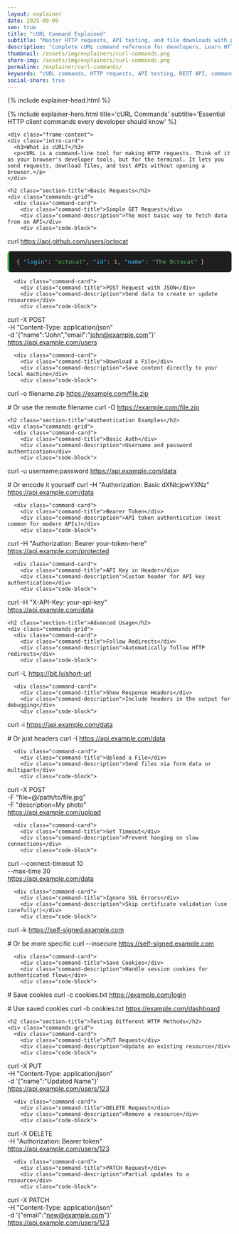 ```yaml
---
layout: explainer
date: 2025-09-09
seo: true
title: "cURL Command Explained"
subtitle: "Master HTTP requests, API testing, and file downloads with practical cURL examples"
description: "Complete cURL command reference for developers. Learn HTTP requests, authentication, file uploads, API testing, and advanced cURL techniques with practical examples and syntax highlighting."
thumbnail: /assets/img/explainers/curl-commands.png
share-img: /assets/img/explainers/curl-commands.png  
permalink: /explainer/curl-commands/
keywords: "cURL commands, HTTP requests, API testing, REST API, command line tools, web development, developer tools, HTTP client, cURL tutorial, cURL examples, API authentication, file download, POST requests, curl, http, api, command-line, web-development, developer-tools"
social-share: true
---
```


{% include explainer-head.html %}

<style>
.intro-card h3 {
  font-size: 1.4rem;
  font-weight: 700;
  margin-bottom: 15px;
  display: flex;
  align-items: center;
}

.intro-card h3::before {
  content: '💡';
  margin-right: 12px;
  font-size: 1.6rem;
}

.intro-card p {
  color: #37474f;
  font-size: 1.05rem;
  line-height: 1.7;
  margin: 0;
}

.section-title {
  color: #475569;
  font-size: 2.2rem;
  font-weight: 700;
  margin-bottom: 35px;
  position: relative;
  padding-left: 25px;
}

.section-title::before {
  content: '';
  position: absolute;
  left: 0;
  top: 50%;
  transform: translateY(-50%);
  width: 5px;
  height: 50px;
  background: #64748b;
  border-radius: 3px;
}

.commands-grid {
  display: grid;
  grid-template-columns: repeat(auto-fit, minmax(450px, 1fr));
  gap: 25px;
  margin-bottom: 60px;
  width: 100%;
  box-sizing: border-box;
}

.command-card {
  background: #fafbfc;
  border-radius: 12px;
  padding: 28px;
  box-shadow: 0 2px 12px rgba(0, 0, 0, 0.08);
  border: 1px solid #e1e8ed;
  transition: all 0.3s ease;
  position: relative;
  width: 100%;
  box-sizing: border-box;
  overflow: hidden;
}

.command-card::before {
  content: '';
  position: absolute;
  top: 0;
  left: 0;
  right: 0;
  height: 3px;
  background: #64748b;
  border-radius: 12px 12px 0 0;
}

.command-card:hover {
  transform: translateY(-4px);
  box-shadow: 0 8px 24px rgba(33, 150, 243, 0.15);
  border-color: #64748b;
}

.command-title {
  color: #475569;
  font-size: 1.3rem;
  font-weight: 600;
  margin-bottom: 10px;
}

.command-description {
  color: #5f6368;
  font-size: 0.95rem;
  margin-bottom: 18px;
  line-height: 1.5;
}

.code-block {
  background: #263238;
  color: #eceff1;
  padding: 20px;
  border-radius: 8px;
  font-family: 'SF Mono', Monaco, 'Cascadia Code', 'Roboto Mono', Consolas, monospace;
  font-size: 14px;
  line-height: 1.5;
  overflow-x: auto;
  border-left: 4px solid #64748b;
  margin: 0;
  width: 100%;
  box-sizing: border-box;
  word-break: break-all;
  white-space: pre-wrap;
}

.code-block .command { color: #66bb6a; }
.code-block .url { color: #42a5f5; }
.code-block .flag { color: #ef5350; }
.code-block .string { color: #ffca28; }
.code-block .comment { color: #90a4ae; font-style: italic; }

.response-example {
  background: #1e1e1e;
  color: #d4d4d4;
  padding: 16px;
  border-radius: 6px;
  font-family: 'SF Mono', Monaco, monospace;
  font-size: 13px;
  margin-top: 12px;
  border-left: 4px solid #4caf50;
}

.response-example .json-key { color: #4fc3f7; }
.response-example .json-string { color: #66bb6a; }
.response-example .json-number { color: #ffb74d; }

.tips-card {
  background: linear-gradient(135deg, #e8f5e8 0%, #c8e6c9 100%);
  border: 1px solid #4caf50;
  border-radius: 12px;
  padding: 35px;
  margin-top: 50px;
  box-shadow: 0 4px 16px rgba(76, 175, 80, 0.1);
}

.tips-card h3 {
  color: #2e7d32;
  font-size: 1.6rem;
  font-weight: 700;
  margin-bottom: 20px;
  display: flex;
  align-items: center;
}

.tips-card h3::before {
  content: '✨';
  margin-right: 12px;
  font-size: 1.8rem;
}

.tips-list {
  list-style: none;
  padding: 0;
  margin: 0;
}

.tips-list li {
  margin-bottom: 16px;
  padding-left: 32px;
  position: relative;
  font-size: 1.1rem;
  line-height: 1.6;
  color: #374151;
}

.tips-list li::before {
  content: '→';
  position: absolute;
  left: 0;
  color: #10b981;
  font-weight: bold;
  font-size: 1.2rem;
}

@media (max-width: 768px) {
  body {
    padding: 15px !important;
    background: #f5f7fa !important;
  }
  
  .explainer-frame {
    border-radius: 16px;
    margin: 0;
    box-shadow: 0 10px 30px rgba(0, 0, 0, 0.12);
    border: 1px solid #e2e8f0;
    overflow: hidden;
  }
  
  .hero-header {
    padding: 35px 20px;
    text-align: center;
    position: relative;
    background: linear-gradient(135deg, #64748b 0%, #475569 100%);
  }
  
  .hero-header::after {
    content: '';
    position: absolute;
    bottom: -8px;
    left: 0;
    right: 0;
    height: 8px;
    background: linear-gradient(135deg, #64748b, #475569);
    border-radius: 0 0 16px 16px;
  }
  
  .hero-title {
    font-size: 2.2rem;
    line-height: 1.1;
    margin-bottom: 12px;
    font-weight: 800;
    text-shadow: 0 2px 4px rgba(0, 0, 0, 0.1);
  }
  
  .hero-subtitle {
    font-size: 1rem;
    line-height: 1.4;
    opacity: 0.95;
  }
  
  .branding {
    position: absolute;
    top: 20px;
    right: 20px;
    font-size: 13px;
    padding: 8px 16px;
    margin-bottom: 0;
    background: rgba(255, 255, 255, 0.2);
    border-radius: 20px;
    backdrop-filter: blur(10px);
    border: 1px solid rgba(255, 255, 255, 0.1);
  }
  
  .frame-content {
    padding: 30px 20px;
    background: white;
  }
  
  .intro-card {
    padding: 25px 20px;
    margin-bottom: 35px;
    background: linear-gradient(135deg, #e3f2fd 0%, #bbdefb 100%);
    border: 1px solid #64748b;
    border-radius: 12px;
    box-shadow: 0 4px 16px rgba(33, 150, 243, 0.1);
  }
  
  .intro-card h3 {
    font-size: 1.2rem;
    margin-bottom: 12px;
    color: #1565c0;
    font-weight: 700;
  }
  
  .intro-card h3::before {
    font-size: 1.4rem;
    margin-right: 10px;
  }
  
  .intro-card p {
    font-size: 0.95rem;
    color: #37474f;
    line-height: 1.6;
  }
  
  .section-title {
    font-size: 1.7rem;
    padding-left: 20px;
    margin-bottom: 25px;
    color: #475569;
    font-weight: 700;
  }
  
  .section-title::before {
    height: 35px;
    width: 4px;
    background: #64748b;
  }
  
  .commands-grid {
    grid-template-columns: 1fr;
    gap: 18px;
    margin-bottom: 45px;
    width: 100%;
    padding: 0;
  }
  
  .command-card {
    padding: 20px;
    border-radius: 12px;
    background: #fafbfc;
    border: 1px solid #e1e8ed;
    box-shadow: 0 2px 12px rgba(0, 0, 0, 0.08);
    position: relative;
    width: 100%;
    box-sizing: border-box;
    overflow: hidden;
  }
  
  .command-card::before {
    content: '';
    position: absolute;
    top: 0;
    left: 0;
    right: 0;
    height: 3px;
    background: #64748b;
    border-radius: 12px 12px 0 0;
  }
  
  .command-title {
    font-size: 1.15rem;
    margin-bottom: 8px;
    color: #475569;
    font-weight: 600;
  }
  
  .command-description {
    font-size: 0.9rem;
    margin-bottom: 16px;
    line-height: 1.5;
    color: #5f6368;
  }
  
  .code-block {
    padding: 16px;
    font-size: 12px;
    line-height: 1.4;
    border-radius: 8px;
    overflow-x: auto;
    -webkit-overflow-scrolling: touch;
    background: #263238;
    color: #eceff1;
    border-left: 4px solid #64748b;
    width: 100%;
    box-sizing: border-box;
    word-break: break-all;
    white-space: pre-wrap;
  }
  
  .response-example {
    padding: 14px;
    font-size: 11px;
    margin-top: 12px;
    background: #1e1e1e;
    color: #d4d4d4;
    border-left: 4px solid #4caf50;
    border-radius: 6px;
  }
  
  .tips-card {
    padding: 25px 20px;
    margin-top: 40px;
    background: linear-gradient(135deg, #e8f5e8 0%, #c8e6c9 100%);
    border: 1px solid #4caf50;
    border-radius: 12px;
    box-shadow: 0 4px 16px rgba(76, 175, 80, 0.1);
  }
  
  .tips-card h3 {
    font-size: 1.4rem;
    margin-bottom: 18px;
    color: #2e7d32;
    font-weight: 700;
  }
  
  .tips-card h3::before {
    font-size: 1.6rem;
    margin-right: 10px;
  }
  
  .tips-list li {
    font-size: 0.95rem;
    margin-bottom: 12px;
    padding-left: 25px;
    line-height: 1.5;
    color: #374151;
  }
  
  .tips-list li::before {
    font-size: 1rem;
    color: #10b981;
  }
@media (max-width: 480px) {
  body {
    padding: 10px !important;
    background: #f5f7fa !important;
  }
  
  .explainer-frame {
    border-radius: 12px;
    margin: 0;
    box-shadow: 0 8px 25px rgba(0, 0, 0, 0.15);
    border: 1px solid #e2e8f0;
    overflow: hidden;
    background: white;
  }
  
  .hero-header {
    padding: 30px 15px;
    background: linear-gradient(135deg, #64748b 0%, #475569 100%);
    text-align: center;
    position: relative;
  }
  
  .hero-header::after {
    content: '';
    position: absolute;
    bottom: -6px;
    left: 0;
    right: 0;
    height: 6px;
    background: linear-gradient(135deg, #64748b, #475569);
    border-radius: 0 0 12px 12px;
  }
  
  .hero-title {
    font-size: 1.9rem;
    text-align: center;
    font-weight: 800;
    margin-bottom: 10px;
    text-shadow: 0 2px 4px rgba(0, 0, 0, 0.1);
  }
  
  .hero-subtitle {
    font-size: 0.9rem;
    text-align: center;
    opacity: 0.95;
  }
  
  .branding {
    position: absolute;
    top: 15px;
    right: 15px;
    background: rgba(255, 255, 255, 0.25);
    font-size: 11px;
    padding: 6px 12px;
    border-radius: 15px;
    backdrop-filter: blur(10px);
    border: 1px solid rgba(255, 255, 255, 0.15);
  }
  
  .frame-content {
    padding: 25px 15px;
    background: white;
  }
  
  .intro-card {
    padding: 20px 15px;
    border-radius: 10px;
    background: linear-gradient(135deg, #e3f2fd 0%, #bbdefb 100%);
    border: 1px solid #64748b;
    box-shadow: 0 4px 16px rgba(33, 150, 243, 0.1);
    margin-bottom: 30px;
  }
  
  .section-title {
    font-size: 1.5rem;
    padding-left: 18px;
    color: #475569;
    font-weight: 700;
  }
  
  .section-title::before {
    background: #64748b;
    height: 30px;
    width: 4px;
  }
  
  .command-card {
    padding: 18px 15px;
    border-radius: 10px;
    background: #fafbfc;
    border: 1px solid #e1e8ed;
    box-shadow: 0 2px 12px rgba(0, 0, 0, 0.08);
    position: relative;
  }
  
  .command-card::before {
    content: '';
    position: absolute;
    top: 0;
    left: 0;
    right: 0;
    height: 3px;
    background: #64748b;
    border-radius: 10px 10px 0 0;
  }
  
  .code-block {
    padding: 14px;
    font-size: 11px;
    border-left-width: 3px;
    background: #263238;
    color: #eceff1;
    border-left-color: #64748b;
    border-radius: 6px;
  }
  
  .tips-card {
    padding: 20px 15px;
    border-radius: 10px;
    background: linear-gradient(135deg, #e8f5e8 0%, #c8e6c9 100%);
    border: 1px solid #4caf50;
    box-shadow: 0 4px 16px rgba(76, 175, 80, 0.1);
  }
}

/* Improve touch targets and scrolling */
@media (max-width: 768px) {
  .command-card {
    -webkit-tap-highlight-color: rgba(33, 150, 243, 0.1);
    touch-action: manipulation;
  }
  
  .command-card:active {
    transform: translateY(-2px);
    transition: transform 0.1s;
  }
  
  .code-block {
    -webkit-overflow-scrolling: touch;
    scrollbar-width: thin;
  }
  
  .code-block::-webkit-scrollbar {
    height: 4px;
  }
  
  .code-block::-webkit-scrollbar-thumb {
    background: rgba(33, 150, 243, 0.3);
    border-radius: 2px;
  }
  
  /* Improve text selection on mobile */
  .code-block {
    -webkit-user-select: all;
    user-select: all;
  }
  
  /* Better spacing for thumbs */
  .tips-list li {
    min-height: 44px;
    display: flex;
    align-items: flex-start;
    padding-top: 8px;
  }
}
</style>

<!-- SEO: Structured Data -->
<script type="application/ld+json">
{
  "@context": "https://schema.org",
  "@type": "TechArticle",
  "headline": "cURL Command Examples - Complete Developer Guide",
  "description": "Complete cURL command reference for developers. Learn HTTP requests, authentication, file uploads, API testing, and advanced cURL techniques with practical examples.",
  "author": {
    "@type": "Person",
    "name": "Ajit Singh",
    "url": "https://github.com/ajitsing"
  },
  "publisher": {
    "@type": "Person",
    "name": "Ajit Singh",
    "url": "https://ajitsing.github.io"
  },
  "datePublished": "2025-09-08",
  "dateModified": "2025-09-08",
  "mainEntityOfPage": {
    "@type": "WebPage",
    "@id": "https://ajitsing.github.io/explainer/curl-commands/"
  },
  "articleSection": "Web Development",
  "keywords": ["cURL", "HTTP requests", "API testing", "command line", "web development"],
  "about": [
    {
      "@type": "Thing",
      "name": "cURL"
    },
    {
      "@type": "Thing", 
      "name": "HTTP Client"
    },
    {
      "@type": "Thing",
      "name": "API Testing"
    }
  ],
  "teaches": [
    "Basic cURL GET and POST requests",
    "cURL authentication methods",
    "File uploads and downloads with cURL",
    "Advanced cURL options and flags",
    "API testing with cURL"
  ]
}
</script>

<!-- SEO: Additional Meta Tags -->
<meta name="robots" content="index, follow">
<meta name="author" content="Ajit Singh">
<meta property="article:author" content="Ajit Singh">
<meta property="article:section" content="Web Development">
<meta property="article:tag" content="cURL">
<meta property="article:tag" content="HTTP">
<meta property="article:tag" content="API Testing">
<meta property="article:tag" content="Command Line">
<meta property="article:tag" content="Web Development">

<div class="explainer">
  <div class="explainer-frame">
    {% include explainer-hero.html title='cURL Commands' subtitle='Essential HTTP client commands every developer should know' %}
    
    <div class="frame-content">
    <div class="intro-card">
      <h3>What is cURL?</h3>
      <p>cURL is a command-line tool for making HTTP requests. Think of it as your browser's developer tools, but for the terminal. It lets you send requests, download files, and test APIs without opening a browser.</p>
    </div>

    <h2 class="section-title">Basic Requests</h2>
    <div class="commands-grid">
      <div class="command-card">
        <div class="command-title">Simple GET Request</div>
        <div class="command-description">The most basic way to fetch data from an API</div>
        <div class="code-block">
<span class="command">curl</span> <span class="url">https://api.github.com/users/octocat</span>
        </div>
        <div class="response-example">
{
  <span class="json-key">"login"</span>: <span class="json-string">"octocat"</span>,
  <span class="json-key">"id"</span>: <span class="json-number">1</span>,
  <span class="json-key">"name"</span>: <span class="json-string">"The Octocat"</span>
}
        </div>
      </div>

      <div class="command-card">
        <div class="command-title">POST Request with JSON</div>
        <div class="command-description">Send data to create or update resources</div>
        <div class="code-block">
<span class="command">curl</span> <span class="flag">-X POST</span> \
  <span class="flag">-H</span> <span class="string">"Content-Type: application/json"</span> \
  <span class="flag">-d</span> <span class="string">'{"name":"John","email":"john@example.com"}'</span> \
  <span class="url">https://api.example.com/users</span>
        </div>
      </div>

      <div class="command-card">
        <div class="command-title">Download a File</div>
        <div class="command-description">Save content directly to your local machine</div>
        <div class="code-block">
<span class="command">curl</span> <span class="flag">-o</span> filename.zip <span class="url">https://example.com/file.zip</span>

<span class="comment"># Or use the remote filename</span>
<span class="command">curl</span> <span class="flag">-O</span> <span class="url">https://example.com/file.zip</span>
        </div>
      </div>
    </div>

    <h2 class="section-title">Authentication Examples</h2>
    <div class="commands-grid">
      <div class="command-card">
        <div class="command-title">Basic Auth</div>
        <div class="command-description">Username and password authentication</div>
        <div class="code-block">
<span class="command">curl</span> <span class="flag">-u</span> username:password <span class="url">https://api.example.com/data</span>

<span class="comment"># Or encode it yourself</span>
<span class="command">curl</span> <span class="flag">-H</span> <span class="string">"Authorization: Basic dXNlcjpwYXNz"</span> <span class="url">https://api.example.com/data</span>
        </div>
      </div>

      <div class="command-card">
        <div class="command-title">Bearer Token</div>
        <div class="command-description">API token authentication (most common for modern APIs)</div>
        <div class="code-block">
<span class="command">curl</span> <span class="flag">-H</span> <span class="string">"Authorization: Bearer your-token-here"</span> \
  <span class="url">https://api.example.com/protected</span>
        </div>
      </div>

      <div class="command-card">
        <div class="command-title">API Key in Header</div>
        <div class="command-description">Custom header for API key authentication</div>
        <div class="code-block">
<span class="command">curl</span> <span class="flag">-H</span> <span class="string">"X-API-Key: your-api-key"</span> \
  <span class="url">https://api.example.com/data</span>
        </div>
      </div>
    </div>

    <h2 class="section-title">Advanced Usage</h2>
    <div class="commands-grid">
      <div class="command-card">
        <div class="command-title">Follow Redirects</div>
        <div class="command-description">Automatically follow HTTP redirects</div>
        <div class="code-block">
<span class="command">curl</span> <span class="flag">-L</span> <span class="url">https://bit.ly/short-url</span>
        </div>
      </div>

      <div class="command-card">
        <div class="command-title">Show Response Headers</div>
        <div class="command-description">Include headers in the output for debugging</div>
        <div class="code-block">
<span class="command">curl</span> <span class="flag">-i</span> <span class="url">https://api.example.com/data</span>

<span class="comment"># Or just headers</span>
<span class="command">curl</span> <span class="flag">-I</span> <span class="url">https://api.example.com/data</span>
        </div>
      </div>

      <div class="command-card">
        <div class="command-title">Upload a File</div>
        <div class="command-description">Send files via form data or multipart</div>
        <div class="code-block">
<span class="command">curl</span> <span class="flag">-X POST</span> \
  <span class="flag">-F</span> <span class="string">"file=@/path/to/file.jpg"</span> \
  <span class="flag">-F</span> <span class="string">"description=My photo"</span> \
  <span class="url">https://api.example.com/upload</span>
        </div>
      </div>

      <div class="command-card">
        <div class="command-title">Set Timeout</div>
        <div class="command-description">Prevent hanging on slow connections</div>
        <div class="code-block">
<span class="command">curl</span> <span class="flag">--connect-timeout 10</span> \
  <span class="flag">--max-time 30</span> \
  <span class="url">https://api.example.com/data</span>
        </div>
      </div>

      <div class="command-card">
        <div class="command-title">Ignore SSL Errors</div>
        <div class="command-description">Skip certificate validation (use carefully!)</div>
        <div class="code-block">
<span class="command">curl</span> <span class="flag">-k</span> <span class="url">https://self-signed.example.com</span>

<span class="comment"># Or be more specific</span>
<span class="command">curl</span> <span class="flag">--insecure</span> <span class="url">https://self-signed.example.com</span>
        </div>
      </div>

      <div class="command-card">
        <div class="command-title">Save Cookies</div>
        <div class="command-description">Handle session cookies for authenticated flows</div>
        <div class="code-block">
<span class="comment"># Save cookies</span>
<span class="command">curl</span> <span class="flag">-c</span> cookies.txt <span class="url">https://example.com/login</span>

<span class="comment"># Use saved cookies</span>
<span class="command">curl</span> <span class="flag">-b</span> cookies.txt <span class="url">https://example.com/dashboard</span>
        </div>
      </div>
    </div>

    <h2 class="section-title">Testing Different HTTP Methods</h2>
    <div class="commands-grid">
      <div class="command-card">
        <div class="command-title">PUT Request</div>
        <div class="command-description">Update an existing resource</div>
        <div class="code-block">
<span class="command">curl</span> <span class="flag">-X PUT</span> \
  <span class="flag">-H</span> <span class="string">"Content-Type: application/json"</span> \
  <span class="flag">-d</span> <span class="string">'{"name":"Updated Name"}'</span> \
  <span class="url">https://api.example.com/users/123</span>
        </div>
      </div>

      <div class="command-card">
        <div class="command-title">DELETE Request</div>
        <div class="command-description">Remove a resource</div>
        <div class="code-block">
<span class="command">curl</span> <span class="flag">-X DELETE</span> \
  <span class="flag">-H</span> <span class="string">"Authorization: Bearer token"</span> \
  <span class="url">https://api.example.com/users/123</span>
        </div>
      </div>

      <div class="command-card">
        <div class="command-title">PATCH Request</div>
        <div class="command-description">Partial updates to a resource</div>
        <div class="code-block">
<span class="command">curl</span> <span class="flag">-X PATCH</span> \
  <span class="flag">-H</span> <span class="string">"Content-Type: application/json"</span> \
  <span class="flag">-d</span> <span class="string">'{"email":"new@example.com"}'</span> \
  <span class="url">https://api.example.com/users/123</span>
        </div>
      </div>
    </div>
    </div>
  </div>
</div>
